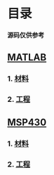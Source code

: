 # 目录
#### 源码仅供参考
## [MATLAB](https://github.com/Heanden/EIES/tree/master/matlab)
### 1. [材料](https://github.com/Heanden/EIES/tree/master/matlab/info)
### 2. [工程](https://github.com/Heanden/EIES/tree/master/matlab/subject)

## [MSP430](https://github.com/Heanden/EIES/tree/master/MSP430)
### 1. [材料](https://github.com/Heanden/EIES/tree/master/MSP430/info)
### 2. [工程](https://github.com/Heanden/EIES/tree/master/MSP430/subject)
